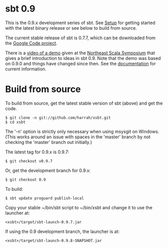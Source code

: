 [Google Code project]: http://code.google.com/p/simple-build-tool
[Northeast Scala Symposium]: http://www.nescala.org/2011/
[documentation]: https://github.com/harrah/xsbt/wiki
[Setup]: https://github.com/harrah/xsbt/wiki/Setup
[video of a demo]: http://vimeo.com/20263617

# sbt 0.9

This is the 0.9.x development series of sbt.  See [Setup] for getting started with the latest binary release or see below to build from source.

The current stable release of sbt is 0.7.7, which can be downloaded from the [Google Code project].

There is a [video of a demo] given at the [Northeast Scala Symposium] that gives a brief introduction to ideas in sbt 0.9.  Note that the demo was based on 0.9.0 and things have changed since then.  See the [documentation] for current information.

# Build from source

To build from source, get the latest stable version of sbt (above) and get the code.

	$ git clone -n git://github.com/harrah/xsbt.git
	$ cd xsbt

The '-n' option is strictly only necessary when using msysgit on Windows.
(This works around an issue with spaces in the 'master' branch by not checking the 'master' branch out initially.)

The latest tag for 0.9.x is 0.9.7:

	$ git checkout v0.9.7

Or, get the development branch for 0.9.x:

	$ git checkout 0.9

To build:

	$ sbt update proguard publish-local

Copy your stable ~/bin/sbt script to ~/bin/xsbt and change it to use the launcher at:

	<xsbt>/target/sbt-launch-0.9.7.jar

If using the 0.9 development branch, the launcher is at:

	<xsbt>/target/sbt-launch-0.9.8-SNAPSHOT.jar
